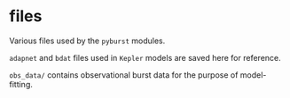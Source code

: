 # files

Various files used by the `pyburst` modules. 

`adapnet` and `bdat` files used in `Kepler` models are saved here for reference.

`obs_data/` contains observational burst data for the purpose of model-fitting.
